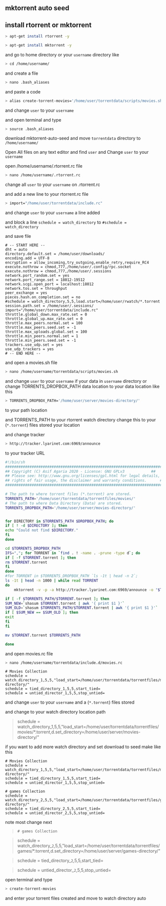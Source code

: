 ## mktorrent auto seed

## install rtorrent or mktorrent
```sh
> apt-get install rtorrent -y
```
```sh
> apt-get install mktorrent -y
```
and go to home directory or your `username` directory like 
```sh
> cd /home/username/
```
and create a file 
```sh
> nano .bash_aliases
```
and paste a code 
```sh
> alias create-torrent-movies='/home/user/torrentdata/scripts/movies.sh'
```
and change <code>user</code> to your `username`

and open terminal and type 
```sh
> source .bash_aliases
```
download mktorrent-auto-seed and move <code>torrentdata</code> directory to <code> /home/username/ </code>


Open All files on any text editor and find `user` and Change `user` to your `username`

open /home/username/.rtorrent.rc file 
```sh
> nano /home/username/.rtorrent.rc
```
change all <code>user</code> to your `username` on .rtorrent.rc 

and add a new line to your rtorrent.rc file
```sh
> import="/home/user/torrentdata/include.rc"
```
and change `user` to your `username` a line added

and block a line `schedule = watch_directory` to `#schedule = watch_directory`

and save file


```
# -- START HERE --
dht = auto
directory.default.set = /home/user/downloads/
encoding.add = UTF-8
encryption = allow_incoming,try_outgoing,enable_retry,require_RC4
execute.nothrow = chmod,777,/home/user/.config/rpc.socket
execute.nothrow = chmod,777,/home/user/.sessions
network.port_random.set = yes
network.port_range.set = 18012-19512
network.scgi.open_port = localhost:18012
network.tos.set = throughput
peer_exchange = yes
pieces.hash.on_completion.set = no
#schedule = watch_directory,5,5,load.start=/home/user/rwatch/*.torrent
session.path.set = /home/user/.sessions/
import="/home/user/torrentdata/include.rc"
throttle.global_down.max_rate.set = 0
throttle.global_up.max_rate.set = 0
throttle.max_peers.normal.set = 100
throttle.max_peers.seed.set = -1
throttle.max_uploads.global.set = 100
throttle.min_peers.normal.set = 1
throttle.min_peers.seed.set = -1
trackers.use_udp.set = yes
use_udp_trackers = yes
# -- END HERE --
```

and open a movies.sh file
```sh
> nano /home/username/torrentdata/scripts/movies.sh
```
and change `user` to your `username` if your data in `username` directory or change TORRENTS_DROPBOX_PATH data location to your data location like this
```sh
> TORRENTS_DROPBOX_PATH='/home/user/server/movies-directory/'
```
to your path location

and TORRENTS_PATH to your rtorrent watch directory change this to your (`*.torrent`) files stored your location 

and change tracker
```sh
> http://tracker.lyarinet.com:6969/announce
```
to your tracker URL


```bash markdown
#!/bin/sh
############################################################################
## Copyright (C) Asif Agaria 2020 - License: GNU GPLv3   		  ##
## Please see: http://www.gnu.org/licenses/gpl.html for legal details,    ##
## rights of fair usage, the disclaimer and warranty conditions. 	  ##
############################################################################

# The path to where torrent files (*.torrent) are stored.
TORRENTS_PATH='/home/user/torrentdata/torrentfiles/movies/'
# The path to where Data Directory (Data) are stored.
TORRENTS_DROPBOX_PATH='/home/user/server/movies-directory/'		 


for DIRECTORY in $TORRENTS_PATH $DROPBOX_PATH; do
if [ ! -d $DIRECTORY ]; then
echo "Could not find $DIRECTORY."
fi
done

cd $TORRENTS_DROPBOX_PATH
IFS=","; for TORRENT in `find . ! -name . -prune -type d`; do
if [ -f $TORRENT.torrent ]; then
rm $TORRENT.torrent
fi
done
#for TORRENT in $TORRENTS_DROPBOX_PATH `ls -1t | head -n 2`;
ls -1t | head -n 1000 | while read TORRENT
do
	mktorrent -v -p -a http://tracker.lyarinet.com:6969/announce -o "$TORRENT.torrent" "$TORRENT"

if [ -f $TORRENTS_PATH/$TORRENT.torrent ]; then
SUM_NEW=`shasum $TORRENT.torrent | awk '{ print $1 }'`
SUM_OLD=`shasum $TORRENTS_PATH/$TORRENT.torrent | awk '{ print $1 }'`
if [ $SUM_NEW == $SUM_OLD ]; then
exit
fi
fi

mv $TORRENT.torrent $TORRENTS_PATH

done
```

and open movies.rc file
```sh
> nano /home/username/torrentdata/include.d/movies.rc
```

```
# Movies Collection
schedule = watch_directory_1,5,5,"load_start=/home/user/torrentdata/torrentfiles/movies/*.torrent,d.set_directory=/home/user/server/movies-directory/"
schedule = tied_directory_1,5,5,start_tied=
schedule = untied_director_1,5,5,stop_untied=
```

and change `user` to your `username` and a (`*.torrent`) files stored

and change to your watch directory location path

> schedule = watch_directory_1,5,5,"load_start=/home/user/torrentdata/torrentfiles/movies/*.torrent,d.set_directory=/home/user/server/movies-directory/"

if you want to add more watch directory and set download to seed make like this


```
# Movies Collection
schedule = watch_directory_1,5,5,"load_start=/home/user/torrentdata/torrentfiles/movies/*.torrent,d.set_directory=/home/user/server/movies-directory/"
schedule = tied_directory_1,5,5,start_tied=
schedule = untied_director_1,5,5,stop_untied=

# games Collection
schedule = watch_directory_2,5,5,"load_start=/home/user/torrentdata/torrentfiles/games/*.torrent,d.set_directory=/home/user/server/games-directory/"
schedule = tied_directory_2,5,5,start_tied=
schedule = untied_director_2,5,5,stop_untied=
```

note most change next 

> `# games Collection`

> schedule = watch_directory_`2`,5,5,"load_start=/home/user/torrentdata/torrentfiles/games/*.torrent,d.set_directory=/home/user/server/games-directory/"

> schedule = tied_directory_`2`,5,5,start_tied=

> schedule = untied_director_`2`,5,5,stop_untied=

open terminal and type
```sh
> create-torrent-movies
```
and enter your torrent files created and move to watch directory auto 
